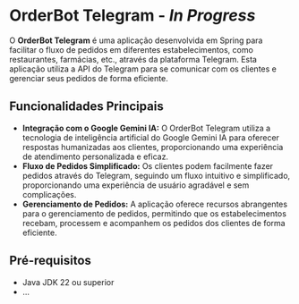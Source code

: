 # OrderBot Telegram - *In Progress*

O **OrderBot Telegram** é uma aplicação desenvolvida em Spring para facilitar o fluxo de pedidos em diferentes estabelecimentos, como restaurantes, farmácias, etc., através da plataforma Telegram. Esta aplicação utiliza a API do Telegram para se comunicar com os clientes e gerenciar seus pedidos de forma eficiente.

## Funcionalidades Principais

- **Integração com o Google Gemini IA:** O OrderBot Telegram utiliza a tecnologia de inteligência artificial do Google Gemini IA para oferecer respostas humanizadas aos clientes, proporcionando uma experiência de atendimento personalizada e eficaz.
- **Fluxo de Pedidos Simplificado:** Os clientes podem facilmente fazer pedidos através do Telegram, seguindo um fluxo intuitivo e simplificado, proporcionando uma experiência de usuário agradável e sem complicações.
- **Gerenciamento de Pedidos:** A aplicação oferece recursos abrangentes para o gerenciamento de pedidos, permitindo que os estabelecimentos recebam, processem e acompanhem os pedidos dos clientes de forma eficiente.

## Pré-requisitos

- Java JDK 22 ou superior
- ...

